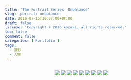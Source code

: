 ```yaml
---
title: 'The Portrait Series: Unbalance'
slug: 'portrait unbalance'
date: 2016-07-15T10:07:00+08:00
draft: false
license: 'Copyright © 2016 Aozaki, All rights reserved.'
toc: false
comment: false
categories: ['Portfolio']
tags:
  - 摄影
  - 人像
---
```


<br>
<div align="center">
    <img src="https://img.aozaki.cc/portfolio/20160715_0001.jpg">
    <img src="https://img.aozaki.cc/portfolio/20160715_0002.jpg">
    <img src="https://img.aozaki.cc/portfolio/20160715_0003.jpg">
    <img src="https://img.aozaki.cc/portfolio/20160715_0004.jpg">
    <img src="https://img.aozaki.cc/portfolio/20160715_0005.jpg">
    <img src="https://img.aozaki.cc/portfolio/20160715_0006.jpg">
    <img src="https://img.aozaki.cc/portfolio/20160715_0007.jpg">
    <img src="https://img.aozaki.cc/portfolio/20160715_0008.jpg">
    <img src="https://img.aozaki.cc/portfolio/20160715_0009.jpg">
</div>

<!--
    Hasselblad 203FE
    Hasselblad F 110m f/2.0 Planar
    Fujifilm Pro 400H
-->
